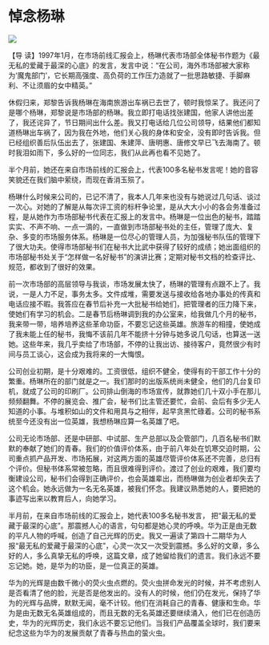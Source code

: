 # 悼念杨琳
<img class="pv" src="https://api.visitor.plantree.me/visitor-badge/pv?namespace=plantree.me&key=renzhengfei-speeches/悼念杨琳.md">





【导  读】1997年1月，在市场前线汇报会上，杨琳代表市场部全体秘书作题为《最无私的爱藏于最深的心底》的发言，发言中说：“在公司，海外市场部被大家称为‘魔鬼部门’，它长期高强度、高负荷的工作压力造就了一批思路敏捷、手脚麻利、不让须眉的女中精英。”



休假归来，郑黎告诉我杨琳在海南旅游出车祸已去世了，顿时我惊呆了。我还问了是哪个杨琳，郑黎说是市场部的杨琳。我立即打电话找张建国，他家人讲他出差了，我还诧异了，节日期间出什么差。我又打电话给几位公司领导，结果他们都知道杨琳出车祸了，因为我在外地，他们关心我的身体和安全，没有即时告诉我。但已经组织善后队伍出去了，张建国、朱建萍、唐明惠、唐修文早已飞去海南了。顿时我泪如雨下，多么好的一位同志，我们从此再也看不见她了。

半个月前，她还在来自市场前线的汇报会上，代表100多名秘书发言呢！她的音容笑貌还在我们脑中萦绕，而现在香消玉殒了。

杨琳什么时候来公司的，已记不清了，我本人几年来也没有与她说过几句话、谈过一次心。对她的了解是从每次评工资的标杆争论里，是从大大小小的各会务准备过程，是从她作为市场部秘书代表在汇报上的发言中。杨琳是一位出色的秘书，踏踏实实、不声不响、一点一滴的，一直做到市场部秘书处的主任，管理了庞大、复杂、多变的市场服务体系。杨琳是一位尽心的管理人员，为加强秘书队伍的管理下了很大功夫。使得市场部秘书们在秘书大比武中获得了较好的成绩；她出面组织的市场部秘书处关于“怎样做一名好秘书”的演讲比赛；定期对秘书文档的检查评比、规范，都收到了很好的效果。

前一次市场部的高层领导与我谈，市场发展太快了，杨琳的管理有点跟不上了。我说，一是人力不足，事务太多。文件成堆，需要发送与接收给各地办事处的传真和电话应接不暇。我答应在春节后补充一大批秘书给她们，把管理者的压力降下来，使她们有学习的机会。二是春节后杨琳调到我的办公室来，给我做几个月的秘书，我来带一带，培养培养这些革命功臣，不要忘记这些英雄。旅游车的相撞，使她成了我未能上任的秘书，我悔不该前几年不能挤十分钟与她多说几句话，也算送一送她。这些年来，我几乎卖给了市场部，不停的让我出访、接待客户，竟然很少有时间与员工谈心，这会成为我将来的一大悔恨。

公司创业初期，是十分艰难的。工资很低，组织不健全，使得有的干部工作十分的繁重。杨琳所在的部门就是之一。我们那时的出版系统尚未健全，他们的几台复印机，就成了公司的印刷厂。公司排山倒海的市场宣传，就靠她们几十双小手在那儿频频翻舞。不停的展览会、推广会，秘书们比主管还要忙，会前、会后有多少无人知道的小事。与堆积如山的文件和用具与之相伴，起早贪黑忙碌着。公司的秘书系统至今还没有出一位英雄，我想杨琳应算一名英雄了吧。

公司无论市场部、还是中研部、中试部、生产总部以及企管部门，几百名秘书们默默的奉献了她们的青春。我们的价值评价体系，由于前八年处在饥寒交迫时期，公司重点抓产品开发、市场拓展，对这两方面的英雄尽管评价体系还不完善，总归有个评价。但秘书体系常被忽略，而且很难得到评价。渡过了创业的艰难，我们要均衡建设公司，秘书们会得到正确评价，也会英雄辈出，而杨琳做为创业者却失去了这个机会。她永远做为一名无名英雄，被我们怀念。我建议熟悉她的人，要把她的事迹写出来以教育后人，向她学习。

半月前，在来自市场前线的汇报会上，她代表100多名秘书发言， 把“最无私的爱藏于最深的心底”。那震撼人心的语言，句句都是她心灵的呼唤。华为正是由无数的平凡人物的呼喊，创造了自己光辉的历史。我又一遍读了第四十二期华为人报“最无私的爱藏于最深的心底”，心灵一次又一次受到震撼。多么好的文章，多么好的人，多么真挚无私的呼唤，这篇文章，成了她留给我们的遗言。我们永远不要忘记她。她，是华为的功臣，是一位真正的英雄。

华为的光辉是由数千微小的荧火虫点燃的。荧火虫拼命发光的时候，并不考虑别人是否看清了他的脸，光是否是他发出的。没有人的时候，他们仍在发光，保持了华为的光辉与品牌，默默无闻，毫不计较。他们在消耗自己的青春、健康和生命。华为是由无数无名英雄组成的，而且无数的无名英雄还要继续涌入，他们已在创造历史，华为的光辉历史，我们永远不要忘记他们。当我们产品覆盖全球时，我们要来纪念这些为华为的发展贡献了青春与热血的萤火虫。
